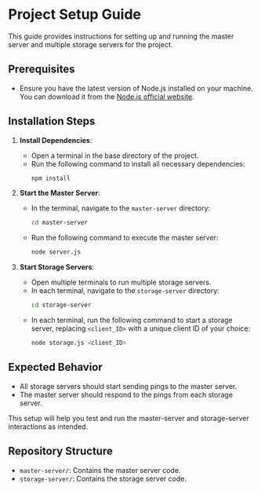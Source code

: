 # Project Setup Guide

This guide provides instructions for setting up and running the master server and multiple storage servers for the project.

## Prerequisites

- Ensure you have the latest version of Node.js installed on your machine. You can download it from the [Node.js official website](https://nodejs.org/).

## Installation Steps

1. **Install Dependencies**:
    - Open a terminal in the base directory of the project.
    - Run the following command to install all necessary dependencies:
      ```bash
      npm install
      ```

2. **Start the Master Server**:
    - In the terminal, navigate to the `master-server` directory:
      ```bash
      cd master-server
      ```
    - Run the following command to execute the master server:
      ```bash
      node server.js
      ```

3. **Start Storage Servers**:
    - Open multiple terminals to run multiple storage servers.
    - In each terminal, navigate to the `storage-server` directory:
      ```bash
      cd storage-server
      ```
    - In each terminal, run the following command to start a storage server, replacing `<client_ID>` with a unique client ID of your choice:
      ```bash
      node storage.js <client_ID>
      ```

## Expected Behavior

- All storage servers should start sending pings to the master server.
- The master server should respond to the pings from each storage server.

This setup will help you test and run the master-server and storage-server interactions as intended.

## Repository Structure

- `master-server/`: Contains the master server code.
- `storage-server/`: Contains the storage server code.

